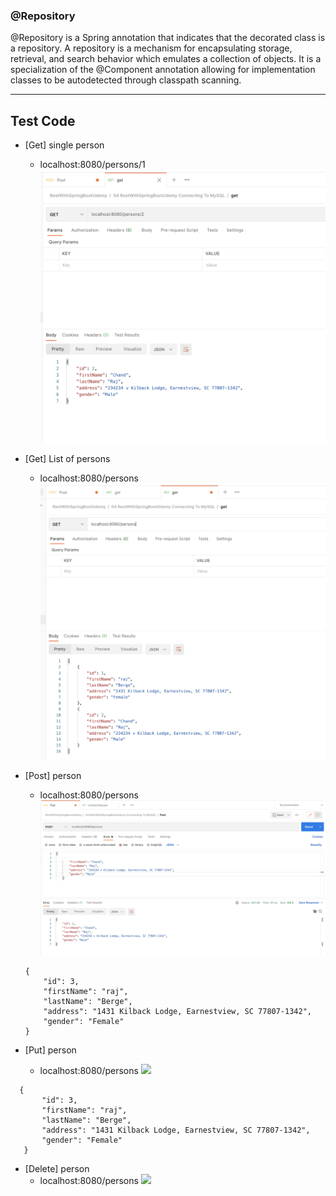 ### @Repository
@Repository is a Spring annotation that indicates that the decorated class is a repository. A repository is a mechanism for encapsulating storage, retrieval, and search behavior which emulates a collection of objects. It is a specialization of the @Component annotation allowing for implementation classes to be autodetected through classpath scanning.


--------------

## Test Code

- [Get] single person
   - localhost:8080/persons/1
     <img src="images/get.png">

- [Get] List of persons
   - localhost:8080/persons
     <img src="images/list.png">
- [Post] person
    - localhost:8080/persons
      <img src="images/post.png">
    ``` 
   {
        "id": 3,
        "firstName": "raj",
        "lastName": "Berge",
        "address": "1431 Kilback Lodge, Earnestview, SC 77807-1342",
        "gender": "Female"
    }  
  ```

- [Put] person
    - localhost:8080/persons
      <img src="images/update.png">
 ``` 
   {
        "id": 3,
        "firstName": "raj",
        "lastName": "Berge",
        "address": "1431 Kilback Lodge, Earnestview, SC 77807-1342",
        "gender": "Female"
    }  
  ```

- [Delete] person
    - localhost:8080/persons
      <img src="images/delete.png">
